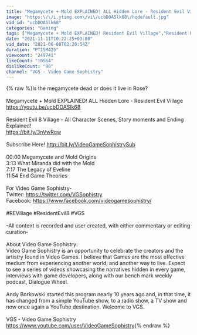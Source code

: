```yaml
---
title: "Megamycete + Mold EXPLAINED! ALL Hidden Lore - Resident Evil Village"
image: "https:\/\/i.ytimg.com\/vi\/ucbDOASlk68\/hqdefault.jpg"
vid_id: "ucbDOASlk68"
categories: "Gaming"
tags: ["Megamycete + Mold EXPLAINED! Resident Evil Village","Resident Evil 8 Village","mutamycete"]
date: "2021-11-11T10:22:25+03:00"
vid_date: "2021-06-08T02:20:54Z"
duration: "PT15M42S"
viewcount: "249741"
likeCount: "10564"
dislikeCount: "90"
channel: "VGS - Video Game Sophistry"
---
```

{% raw %}Is the megamycete dead or does it live in Rose?<br /><br />Megamycete + Mold EXPLAINED! ALL Hidden Lore - Resident Evil Village <br /><a rel="nofollow" target="blank" href="https://youtu.be/ucbDOASlk68">https://youtu.be/ucbDOASlk68</a><br /><br />Resident Evil 8 Village - All Character Scenes, Story moments and Ending Explained!<br /><a rel="nofollow" target="blank" href="https://bit.ly/3nVwRqw">https://bit.ly/3nVwRqw</a><br /><br />Subscribe Here! <a rel="nofollow" target="blank" href="http://bit.ly/VideoGameSophistrySub">http://bit.ly/VideoGameSophistrySub</a><br /><br />00:00 Megamycete and Mold Origins<br />3:13 What Miranda did with the Mold<br />7:17 The Legacy of Eveline<br />11:54 End Game Theories<br /><br />For Video Game Sophistry-<br />Twitter: <a rel="nofollow" target="blank" href="https://twitter.com/VGSophistry">https://twitter.com/VGSophistry</a><br />Facebook: <a rel="nofollow" target="blank" href="https://www.facebook.com/videogamesophistry/">https://www.facebook.com/videogamesophistry/</a><br /><br />#REVillage #ResidentEvil8 #VGS<br /><br />-All content is recorded and user created, with either commentary or editing curation- <br /><br />About Video Game Sophistry:<br />Video Game Sophistry is an opportunity to celebrate the creators and the artistry found in Video Games. I believe that Games are the most effective medium from experiencing another world, and another way to live. Expect to see a series of videos showcasing the narratives hidden in every game, interviews with game developers, along with our bench mark weekly podcast, Dialogue Wheel. <br /><br />Andy Borkowski started this program nearly 10 years ago and, in that time, it has changed from a simple YouTube show, to a radio show, a TV show and now once again a YouTube destination. Welcome to VGS.<br /><br />VGS - Video Game Sophistry<br /><a rel="nofollow" target="blank" href="https://www.youtube.com/user/VideoGameSophistry">https://www.youtube.com/user/VideoGameSophistry</a>{% endraw %}
